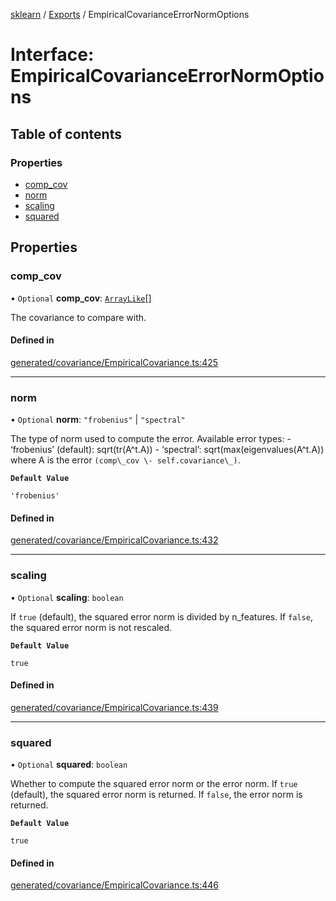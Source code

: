 [sklearn](../readme.md) / [Exports](../modules.md) / EmpiricalCovarianceErrorNormOptions

# Interface: EmpiricalCovarianceErrorNormOptions

## Table of contents

### Properties

- [comp\_cov](EmpiricalCovarianceErrorNormOptions.md#comp_cov)
- [norm](EmpiricalCovarianceErrorNormOptions.md#norm)
- [scaling](EmpiricalCovarianceErrorNormOptions.md#scaling)
- [squared](EmpiricalCovarianceErrorNormOptions.md#squared)

## Properties

### comp\_cov

• `Optional` **comp\_cov**: [`ArrayLike`](../modules.md#arraylike)[]

The covariance to compare with.

#### Defined in

[generated/covariance/EmpiricalCovariance.ts:425](https://github.com/transitive-bullshit/scikit-learn-ts/blob/367336a/packages/sklearn/src/generated/covariance/EmpiricalCovariance.ts#L425)

___

### norm

• `Optional` **norm**: ``"frobenius"`` \| ``"spectral"``

The type of norm used to compute the error. Available error types: - ‘frobenius’ (default): sqrt(tr(A^t.A)) - ‘spectral’: sqrt(max(eigenvalues(A^t.A)) where A is the error `(comp\_cov \- self.covariance\_)`.

**`Default Value`**

`'frobenius'`

#### Defined in

[generated/covariance/EmpiricalCovariance.ts:432](https://github.com/transitive-bullshit/scikit-learn-ts/blob/367336a/packages/sklearn/src/generated/covariance/EmpiricalCovariance.ts#L432)

___

### scaling

• `Optional` **scaling**: `boolean`

If `true` (default), the squared error norm is divided by n\_features. If `false`, the squared error norm is not rescaled.

**`Default Value`**

`true`

#### Defined in

[generated/covariance/EmpiricalCovariance.ts:439](https://github.com/transitive-bullshit/scikit-learn-ts/blob/367336a/packages/sklearn/src/generated/covariance/EmpiricalCovariance.ts#L439)

___

### squared

• `Optional` **squared**: `boolean`

Whether to compute the squared error norm or the error norm. If `true` (default), the squared error norm is returned. If `false`, the error norm is returned.

**`Default Value`**

`true`

#### Defined in

[generated/covariance/EmpiricalCovariance.ts:446](https://github.com/transitive-bullshit/scikit-learn-ts/blob/367336a/packages/sklearn/src/generated/covariance/EmpiricalCovariance.ts#L446)
